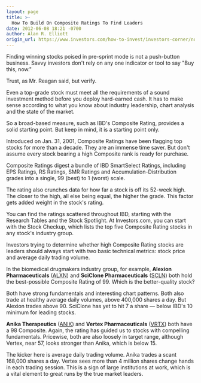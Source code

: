 ```yaml
---
layout: page
title: >-
  How To Build On Composite Ratings To Find Leaders
date: 2012-06-08 18:21 -0700
author: Alan R. Elliott
origin_url: https://www.investors.com/how-to-invest/investors-corner/not-all-top-composite-ratings-are-created-equal-2/
---
```


Finding winning stocks poised in pre-sprint mode is not a push-button business. Savvy investors don't rely on any one indicator or tool to say "Buy this, now."

Trust, as Mr. Reagan said, but verify.

Even a top-grade stock must meet all the requirements of a sound investment method before you deploy hard-earned cash. It has to make sense according to what you know about industry leadership, chart analysis and the state of the market.

So a broad-based measure, such as IBD's Composite Rating, provides a solid starting point. But keep in mind, it is a starting point only.

Introduced on Jan. 31, 2001, Composite Ratings have been flagging top stocks for more than a decade. They are an immense time saver. But don't assume every stock bearing a high Composite rank is ready for purchase.

Composite Ratings digest a bundle of IBD SmartSelect Ratings, including EPS Ratings, RS Ratings, SMR Ratings and Accumulation-Distribution grades into a single, 99 (best) to 1 (worst) scale.

The rating also crunches data for how far a stock is off its 52-week high. The closer to the high, all else being equal, the higher the grade. This factor gets added weight in the stock's rating.

You can find the ratings scattered throughout IBD, starting with the Research Tables and the Stock Spotlight. At Investors.com, you can start with the Stock Checkup, which lists the top five Composite Rating stocks in any stock's industry group.

Investors trying to determine whether high Composite Rating stocks are leaders should always start with two basic technical metrics: stock price and average daily trading volume.

In the biomedical drugmakers industry group, for example, **Alexion Pharmaceuticals** ([ALXN](https://research.investors.com/quote.aspx?symbol=ALXN)) and **SciClone Pharmaceuticals** ([SCLN](https://research.investors.com/quote.aspx?symbol=SCLN)) both hold the best-possible Composite Rating of 99. Which is the better-quality stock?

Both have strong fundamentals and interesting chart patterns. Both also trade at healthy average daily volumes, above 400,000 shares a day. But Alexion trades above 90. SciClone has yet to hit 7 a share — below IBD's 10 minimum for leading stocks.

**Anika Therapeutics** ([ANIK](https://research.investors.com/quote.aspx?symbol=ANIK)) and **Vertex Pharmaceuticals** ([VRTX](https://research.investors.com/quote.aspx?symbol=VRTX)) both have a 98 Composite. Again, the rating has guided us to stocks with compelling fundamentals. Pricewise, both are also loosely in target range, although Vertex, near 57, looks stronger than Anika, which is below 15.

The kicker here is average daily trading volume. Anika trades a scant 168,000 shares a day. Vertex sees more than 4 million shares change hands in each trading session. This is a sign of large institutions at work, which is a vital element to great runs by the true market leaders.
